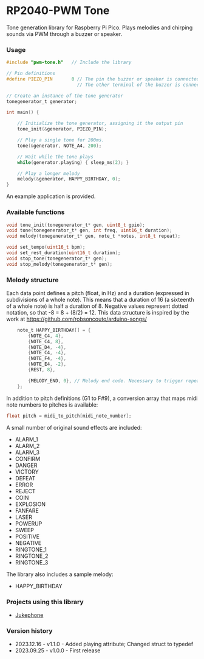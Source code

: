 # RP2040-PWM Tone
Tone generation library for Raspberry Pi Pico. Plays melodies and chirping sounds via PWM through a buzzer or speaker.

### Usage
```c
#include "pwm-tone.h"   // Include the library

// Pin definitions
#define PIEZO_PIN       0 // The pin the buzzer or speaker is connected to.
                          // The other terminal of the buzzer is connected to ground.

// Create an instance of the tone generator
tonegenerator_t generator;

int main() {

    // Initialize the tone generator, assigning it the output pin
    tone_init(&generator, PIEZO_PIN);

    // Play a single tone for 200ms.
    tone(&generator, NOTE_A4, 200);

    // Wait while the tone plays
    while(generator.playing) { sleep_ms(2); }

    // Play a longer melody
    melody(&generator, HAPPY_BIRTHDAY, 0);
}
```

An example application is provided.

### Available functions
```c
void tone_init(tonegenerator_t* gen, uint8_t gpio);
void tone(tonegenerator_t* gen, int freq, uint16_t duration);
void melody(tonegenerator_t* gen, note_t *notes, int8_t repeat);

void set_tempo(uint16_t bpm);
void set_rest_duration(uint16_t duration);
void stop_tone(tonegenerator_t* gen);
void stop_melody(tonegenerator_t* gen);
```

### Melody structure
Each data point defines a pitch (float, in Hz) and a duration (expressed in subdivisions of a whole note). This means that a duration of 16 (a sixteenth of a whole note) is half a duration of 8. Negative values represent dotted notation, so that -8 = 8 + (8/2) = 12. This data structure is inspired by the work at https://github.com/robsoncouto/arduino-songs/

```c
    note_t HAPPY_BIRTHDAY[] = {
        {NOTE_C4, 4},
        {NOTE_C4, 8}, 
        {NOTE_D4, -4},
        {NOTE_C4, -4},
        {NOTE_F4, -4},
        {NOTE_E4, -2},
        {REST, 8},

        {MELODY_END, 0}, // Melody end code. Necessary to trigger repeats
    };
```

In addition to pitch definitions (G1 to F#9), a conversion array that maps midi note numbers to pitches is available:
```c
float pitch = midi_to_pitch[midi_note_number];
```

A small number of original sound effects are included:
- ALARM_1
- ALARM_2
- ALARM_3
- CONFIRM
- DANGER
- VICTORY
- DEFEAT
- ERROR
- REJECT
- COIN
- EXPLOSION
- FANFARE
- LASER
- POWERUP
- SWEEP
- POSITIVE
- NEGATIVE
- RINGTONE_1
- RINGTONE_2
- RINGTONE_3

The library also includes a sample melody:
- HAPPY_BIRTHDAY


### Projects using this library
- [Jukephone](https://github.com/TuriSc/Jukephone)


### Version history
- 2023.12.16 - v1.1.0 - Added playing attribute; Changed struct to typedef
- 2023.09.25 - v1.0.0 - First release